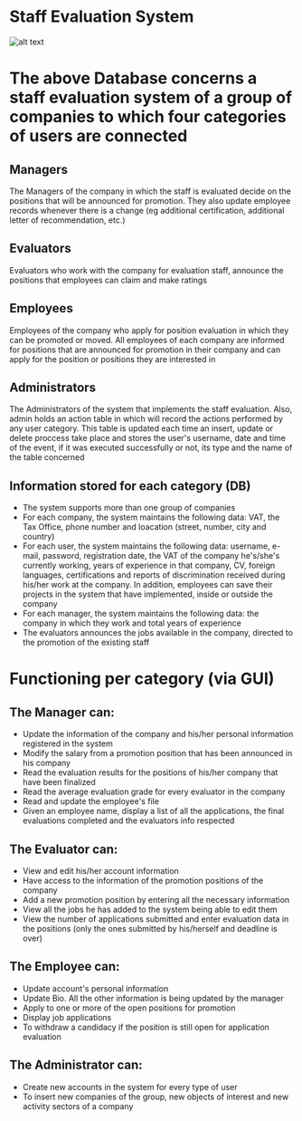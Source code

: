 # Staff Evaluation System

![alt text](https://github.com/gkontogiannhs/StaffEvaluation/blob/main/ERDiagramm.png)

# The above Database concerns a staff evaluation system of a group of companies to which four categories of users are connected

## Managers
The Managers of the company in which the staff is evaluated decide on the positions that will be announced for promotion. They also update employee records whenever there is a change (eg additional certification, additional letter of recommendation, etc.)
## Evaluators
Evaluators who work with the company for evaluation staff, announce the positions that employees can claim and make ratings
## Employees
Employees of the company who apply for position evaluation in which they can be promoted or moved. All employees of each company are informed for positions that are announced for promotion in their company and can apply for the position or positions they are interested in
## Administrators
The Administrators of the system that implements the staff evaluation. Also, admin holds an action table in which will record the actions performed by any user category. This table is updated each time an insert, update or delete proccess take place and stores the user's username, date and time of the event, if it was executed successfully or not, its type and the name of the table concerned


## Information stored for each category (DB)
- The system supports more than one group of companies
- For each company, the system maintains the following data: VAT, the Tax Office, phone number and loacation (street, number, city and country)
- For each user, the system maintains the following data: username, e-mail, password, registration date, the VAT of the company he's/she's currently working, years of experience in that company, CV, foreign languages, certifications and reports of discrimination received during his/her work at the company. In addition, employees can save their projects in the system that have implemented, inside or outside the company
- For each manager, the system maintains the following data: the company in which they work and total years of experience
- The evaluators announces the jobs available in the company, directed to the promotion of the existing staff


# Functioning per category (via GUI)
## The Manager can:
- Update the information of the company and his/her personal information registered in the system
- Modify the salary from a promotion position that has been announced in his company
- Read the evaluation results for the positions of his/her company that have been finalized
- Read the average evaluation grade for every evaluator in the company
- Read and update the employee's file
- Given an employee name, display a list of all the applications, the final evaluations completed and the evaluators info respected

## The Evaluator can:
- View and edit his/her account information
- Have access to the information of the promotion positions of the company
- Add a new promotion position by entering all the necessary information
- View all the jobs he has added to the system being able to edit them
- View the number of applications submitted and enter evaluation data in the positions (only the ones submitted by his/herself and deadline is over)

## The Employee can:
- Update account's personal information
- Update Bio. All the other information is being updated by the manager
- Apply to one or more of the open positions for promotion
- Display job applications
- To withdraw a candidacy if the position is still open for application evaluation

## The Administrator can:
- Create new accounts in the system for every type of user
- To insert new companies of the group, new objects of interest and new activity sectors of a company

